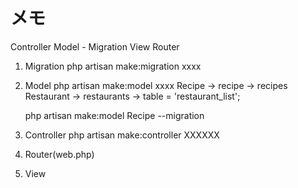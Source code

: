 メモ
==================

Controller
Model - Migration
View
Router

1. Migration php artisan make:migration xxxx
2. Model php artisan make:model xxxx
      Recipe -> recipe -> recipes
      Restaurant -> restaurants
      -> table = 'restaurant_list';

      php artisan make:model Recipe --migration

3. Controller php artisan make:controller XXXXXX
4. Router(web.php)
5. View